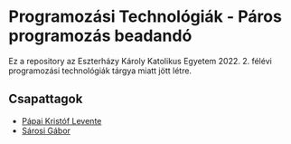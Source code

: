 # Programozási Technológiák - Páros programozás beadandó

Ez a repository az Eszterházy Károly Katolikus Egyetem 2022. 2. félévi programozási technológiák tárgya miatt jött létre.

## Csapattagok

- [Pápai Kristóf Levente](https://github.com/KristofPapai)
- [Sárosi Gábor](https://github.com/FeNToNelele/)
